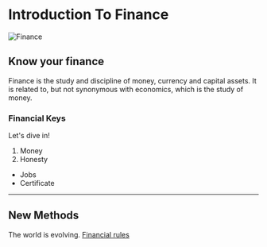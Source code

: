 # Introduction To Finance
![Finance](https://www.pexels.com/photo/gray-high-rise-buildings-936722/)
## Know your finance

Finance is the study and discipline of money, currency and capital assets. It is related to, but not synonymous with economics, which is the study of money.

### Financial Keys
Let's dive in!
1. Money
2. Honesty

- Jobs
- Certificate

---
## New Methods
The world is evolving.
[Financial rules](https://www.wipo.int/export/sites/www/about-wipo/en/pdf/wipo_financial_regulations.pdf)
